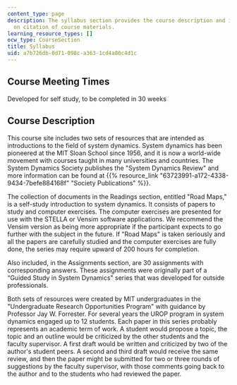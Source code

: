 ```yaml
---
content_type: page
description: The syllabus section provides the course description and information
  on citation of course materials.
learning_resource_types: []
ocw_type: CourseSection
title: Syllabus
uid: a7b726db-0d71-098c-a363-1cd4a80c4d1c
---
```


Course Meeting Times
--------------------

Developed for self study, to be completed in 30 weeks

Course Description
------------------

This course site includes two sets of resources that are intended as introductions to the field of system dynamics. System dynamics has been pioneered at the MIT Sloan School since 1956, and it is now a world-wide movement with courses taught in many universities and countries. The System Dynamics Society publishes the "System Dynamics Review" and more information can be found at {{% resource_link "63723991-a172-4338-9434-7befe884168f" "Society Publications" %}}.

The collection of documents in the Readings section, entitled "Road Maps," is a self-study introduction to system dynamics. It consists of papers to study and computer exercises. The computer exercises are presented for use with the STELLA or Vensim software applications. We recommend the Vensim version as being more appropriate if the participant expects to go further with the subject in the future. If "Road Maps" is taken seriously and all the papers are carefully studied and the computer exercises are fully done, the series may require upward of 200 hours for completion.

Also included, in the Assignments section, are 30 assignments with corresponding answers. These assignments were originally part of a “Guided Study in System Dynamics" series that was developed for outside professionals.

Both sets of resources were created by MIT undergraduates in the "Undergraduate Research Opportunities Program" with guidance by Professor Jay W. Forrester. For several years the UROP program in system dynamics engaged up to 12 students. Each paper in this series probably represents an academic term of work. A student would propose a topic, the topic and an outline would be criticized by the other students and the faculty supervisor. A first draft would be written and criticized by two of the author's student peers. A second and third draft would receive the same review, and then the paper might be submitted for two or three rounds of suggestions by the faculty supervisor, with those comments going back to the author and to the students who had reviewed the paper.